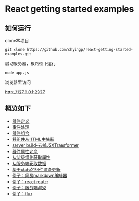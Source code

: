 # React getting started examples

## 如何运行

clone本项目

```
git clone https://github.com/chyingp/react-getting-started-examples.git
```

启动服务器，根路径下运行

```
node app.js
```

浏览器里访问

http://127.0.0.1:2337


## 概览如下

<ul>
	<li><a href="define-a-component.html">组件定义</a></li>
	<li><a href="add-event.html">事件处理</a></li>
	<li><a href="compose-components.html">组件组合</a></li>
	<li><a href="separate-file.html">将组件从HTML中抽离</a></li>
	<li><a href="server-build-without-transform.html">server build-去掉JSXTransformer</a></li>
	<li><a href="using-properties.html">组件属性定义</a></li>
	<li><a href="get-props-from-parent.html">从父级组件获取属性</a></li>
	<li><a href="fetch-data-from-server.html">从服务端获取数据</a></li>
	<li><a href="update-if-state-change.html">基于state的组件渲染更新</a></li>
	<li><a href="work-with-other-library.html">例子：简易markdown编辑器</a></li>
	<li><a href="react-router-getting-started.html">例子：react router</a></li>
    <li><a href="server.html">例子：服务端渲染</a></li>
    <li><a href="flux-started.html">例子：flux</a></li>
</ul>
